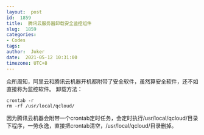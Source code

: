 ```yaml
---
layout:  post
id:  1859
title:  腾讯云服务器卸载安全监控组件
slug:  1859
categories: 
- Codes
tags:  
author:  Joker
date:  2021-05-12 10:31:00
timezone: UTC+8
---
```




众所周知，阿里云和腾讯云机器开机都附带了安全软件，虽然算安全软件，还不如直接称为监控软件。
卸载方法：

    crontab -r
    rm -rf /usr/local/qcloud/

因为腾讯云机器会附带一个crontab定时任务，会定时执行/usr/local/qcloud/目录下程序，一劳永逸，直接把crontab清空，/usr/local/qcloud/目录删掉。